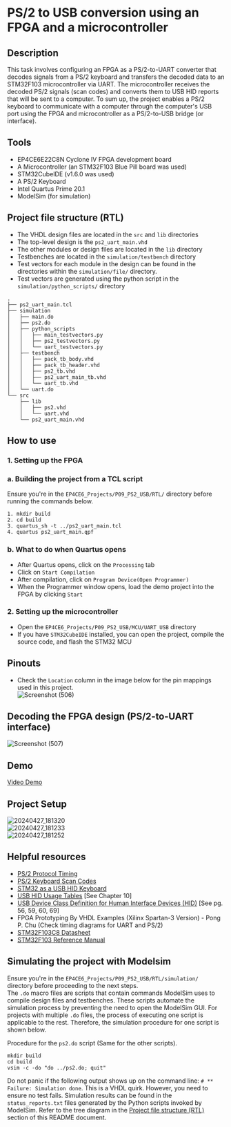 # PS/2 to USB conversion using an FPGA and a microcontroller       
## Description  
This task involves configuring an FPGA as a PS/2-to-UART converter that decodes signals from a PS/2 keyboard and transfers the decoded data to an STM32F103 microcontroller via UART. The microcontroller receives the decoded PS/2 signals (scan codes) and converts them to USB HID reports that will be sent to a computer. To sum up, the project enables a PS/2 keyboard to communicate with a computer through the computer's USB port using the FPGA and microcontroller as a PS/2-to-USB bridge (or interface).  

## Tools  
- EP4CE6E22C8N Cyclone IV FPGA development board
- A Microcontroller (an STM32F103 Blue Pill board was used)
- STM32CubeIDE (v1.6.0 was used)  
- A PS/2 Keyboard    
- Intel Quartus Prime 20.1  
- ModelSim (for simulation)  

## Project file structure (RTL)   
- The VHDL design files are located in the ``src`` and ``lib`` directories  
- The top-level design is the ``ps2_uart_main.vhd``  
- The other modules or design files are located in the ``lib`` directory
- Testbenches are located in the ``simulation/testbench`` directory
- Test vectors for each module in the design can be found in the directories within the ``simulation/file/`` directory.  
- Test vectors are generated using the python script in the ``simulation/python_scripts/`` directory  

```
.
├── ps2_uart_main.tcl
├── simulation
│   ├── main.do
│   ├── ps2.do
│   ├── python_scripts
│   │   ├── main_testvectors.py
│   │   ├── ps2_testvectors.py
│   │   └── uart_testvectors.py
│   ├── testbench
│   │   ├── pack_tb_body.vhd
│   │   ├── pack_tb_header.vhd
│   │   ├── ps2_tb.vhd
│   │   ├── ps2_uart_main_tb.vhd
│   │   └── uart_tb.vhd
│   └── uart.do
└── src
    ├── lib
    │   ├── ps2.vhd
    │   └── uart.vhd
    └── ps2_uart_main.vhd
```

## How to use  
### 1. Setting up the FPGA  
### a. Building the project from a TCL script  
Ensure you're in the ``EP4CE6_Projects/P09_PS2_USB/RTL/`` directory before running the commands below.  
```
1. mkdir build  
2. cd build
3. quartus_sh -t ../ps2_uart_main.tcl
4. quartus ps2_uart_main.qpf
```
### b. What to do when Quartus opens    
- After Quartus opens, click on the ``Processing`` tab  
- Click on ``Start Compilation``  
- After compilation, click on ``Program Device(Open Programmer)``  
- When the Programmer window opens, load the demo project into the FPGA by clicking ``Start``

### 2. Setting up the microcontroller  
- Open the ``EP4CE6_Projects/P09_PS2_USB/MCU/UART_USB`` directory
- If you have ``STM32CubeIDE`` installed, you can open the project, compile the source code, and flash the STM32 MCU  

## Pinouts  
- Check the ``Location`` column in the image below for the pin mappings used in this project.      
![Screenshot (506)](https://github.com/MUDAL/Altera_FPGA_Projects/assets/46250887/afd8d1e4-497f-4943-9ea2-0cd6bd13e7fc)  

## Decoding the FPGA design (PS/2-to-UART interface)  
![Screenshot (507)](https://github.com/MUDAL/Altera_FPGA_Projects/assets/46250887/d3b84650-86d8-4381-b935-5300a6171b16)   
  
## Demo  
[Video Demo](https://drive.google.com/file/d/17dOrSqlr-xDw76ZnJK9NwBabNZB0npRc/view?usp=sharing)        

## Project Setup  
![20240427_181320](https://github.com/MUDAL/Altera_FPGA_Projects/assets/46250887/27cece61-abb1-4e53-8746-534403732a88)  
![20240427_181233](https://github.com/MUDAL/Altera_FPGA_Projects/assets/46250887/f65fe8f3-8a53-4002-bcfe-3fec135f7642)  
![20240427_181252](https://github.com/MUDAL/Altera_FPGA_Projects/assets/46250887/ca7db8da-da42-43e9-ab69-ceb9f32889a9)  

## Helpful resources  
- [PS/2 Protocol Timing](http://www.pyroelectro.com/tutorials/ps2_keyboard_interface/theory.html)  
- [PS/2 Keyboard Scan Codes](https://techdocs.altium.com/display/FPGA/PS2+Keyboard+Scan+Codes)
- [STM32 as a USB HID Keyboard](https://www.youtube.com/watch?v=tj1_hsQ5PR0&list=PLfIJKC1ud8ggIvCHlwZv0W25JjQ4Hc3aT&index=4&t=574s)   
- [USB HID Usage Tables](https://drive.google.com/file/d/17hRtNIAqpqUihBY9VkXl9vElMqQnp7lT/view?usp=sharing) [See Chapter 10]  
- [USB Device Class Definition for Human Interface Devices (HID)](https://drive.google.com/file/d/1BABTfBDyvYt_BpdM_NCTHxbm8gGNLNiA/view?usp=sharing) [See pg. 56, 59, 60, 69]  
- FPGA Prototyping By VHDL Examples (Xilinx Spartan-3 Version) - Pong P. Chu (Check timing diagrams for UART and PS/2)  
- [STM32F103C8 Datasheet](https://drive.google.com/file/d/1Rm6P6-ArzKIR0c0EaC8duT7rH70hhuPG/view?usp=sharing)
- [STM32F103 Reference Manual](https://drive.google.com/file/d/1geeY-mbH-PinQzvFmtgG6RA3AFqcVXZV/view?usp=drive_link)

## Simulating the project with Modelsim  
Ensure you're in the ``EP4CE6_Projects/P09_PS2_USB/RTL/simulation/`` directory before proceeding to the next steps.  
The ``.do`` macro files are scripts that contain commands ModelSim uses to compile design files and testbenches. These scripts automate the simulation process by preventing the need to open the ModelSim GUI. For projects with multiple ``.do`` files, the process of executing one script is applicable to the rest. Therefore, the simulation procedure for one script is shown below.  

Procedure for the ``ps2.do`` script (Same for the other scripts).  
```
mkdir build
cd build
vsim -c -do "do ../ps2.do; quit"
```
Do not panic if the following output shows up on the command line: ``# ** Failure: Simulation done``. This is a VHDL quirk. However, you need to ensure no test fails. Simulation results can be found in the ``status_reports.txt`` files generated by the Python scripts invoked by ModelSim. Refer to the tree diagram in the [Project file structure (RTL)](#project-file-structure-rtl) section of this README document.   
